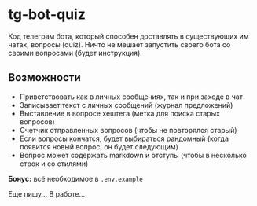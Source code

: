 # tg-bot-quiz

Код телеграм бота, который способен доставлять в существующих им чатах, вопросы (quiz). Ничто не мешает запустить своего бота со своими вопросами (будет инструкция).

## Возможности
* Приветствовать как в личных сообщениях, так и при заходе в чат
* Записывает текст с личных сообщений (журнал предложений)
* Выставление в вопросе хештега (метка для поиска старых вопросов)
* Счетчик отправленных вопросов (чтобы не повторялся старый)
* Если вопросы кончатся, будет выбираться рандомный (когда появится новый вопрос, он будет следующим)
* Вопрос может содержать markdown и отступы (чтобы в несколько строк и со стилями)

__Бонус:__ всё необходимое в `.env.example`

Еще пишу... В работе...
